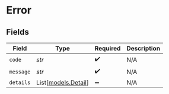 # Error


## Fields

| Field                                      | Type                                       | Required                                   | Description                                |
| ------------------------------------------ | ------------------------------------------ | ------------------------------------------ | ------------------------------------------ |
| `code`                                     | *str*                                      | :heavy_check_mark:                         | N/A                                        |
| `message`                                  | *str*                                      | :heavy_check_mark:                         | N/A                                        |
| `details`                                  | List[[models.Detail](../models/detail.md)] | :heavy_minus_sign:                         | N/A                                        |